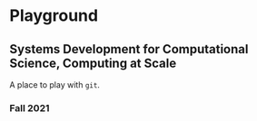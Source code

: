 # Playground

## Systems Development for Computational Science, Computing at Scale

A place to play with `git`.

### Fall 2021
